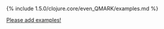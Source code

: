 {% include 1.5.0/clojure.core/even_QMARK/examples.md %}

[Please add examples!](https://github.com/arrdem/grimoire/edit/master/_includes/1.6.0/clojure.core/even_QMARK/examples.md)
